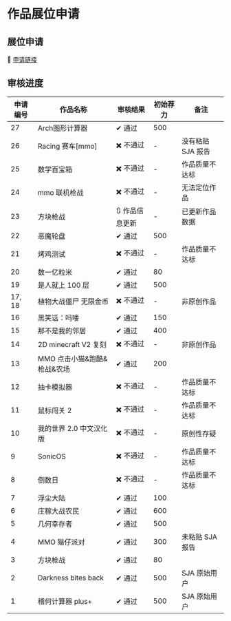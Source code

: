 # 作品展位申请

## 展位申请

🔗 [申请链接](https://www.wenjuan.com/s/UZBZJvZihe/)

## 审核进度

| 申请编号 | 作品名称                    | 审核结果        | 初始荐力 | 备注              |
| -------- | --------------------------- | --------------- | -------- | ----------------- |
| 27       | Arch图形计算器              | ✔ 通过          | 500      |                   |
| 26       | Racing 赛车[mmo]            | ✖️ 不通过       | -        | 没有粘贴 SJA 报告 |
| 25       | 数学百宝箱                  | ✖️ 不通过       | -        | 作品质量不达标    |
| 24       | mmo 联机枪战                | ✖️ 不通过       | -        | 无法定位作品      |
| 23       | 方块枪战                    | 🔃 作品信息更新 | -        | 已更新作品数据    |
| 22       | 恶魔轮盘                    | ✔ 通过          | 500      |                   |
| 21       | 烤鸡测试                    | ✖️ 不通过       | -        | 作品质量不达标    |
| 20       | 数一亿粒米                  | ✔ 通过          | 80       |                   |
| 19       | 是人就上 100 层             | ✔ 通过          | 500      |                   |
| 17, 18   | 植物大战僵尸 无限金币       | ✖️ 不通过       | -        | 非原创作品        |
| 16       | 黑笑话：吗喽                | ✔ 通过          | 150      |                   |
| 15       | 那不是我的邻居              | ✔ 通过          | 400      |                   |
| 14       | 2D minecraft V2 复刻        | ✖️ 不通过       | -        | 非原创作品        |
| 13       | MMO 点击小猫&跑酷&枪战&农场 | ✔ 通过          | 200      |                   |
| 12       | 抽卡模拟器                  | ✖️ 不通过       | -        | 作品质量不达标    |
| 11       | 鼠标闯关 2                  | ✖️ 不通过       | -        | 作品质量不达标    |
| 10       | 我的世界 2.0 中文汉化版     | ✖️ 不通过       | -        | 原创性存疑        |
| 9        | SonicOS                     | ✖️ 不通过       | -        | 作品质量不达标    |
| 8        | 倒数日                      | ✖️ 不通过       | -        | 作品质量不达标    |
| 7        | 浮尘大陆                    | ✔ 通过          | 100      |                   |
| 6        | 庄稼大战农民                | ✔ 通过          | 600      |                   |
| 5        | 几何幸存者                  | ✔ 通过          | 500      |                   |
| 4        | MMO 猫仔派对                | ✔ 通过          | 300      | 未粘贴 SJA 报告   |
| 3        | 方块枪战                    | ✔ 通过          | 80       |                   |
| 2        | Darkness bites back         | ✔ 通过          | 500      | SJA 原始用户      |
| 1        | 稽何计算器 plus+            | ✔ 通过          | 500      | SJA 原始用户      |
